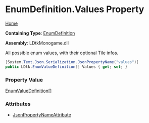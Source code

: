# EnumDefinition\.Values Property

[Home](../../../README.md)

**Containing Type**: [EnumDefinition](../README.md)

**Assembly**: LDtkMonogame\.dll

  
 All possible enum values, with their optional Tile infos\. 

```csharp
[System.Text.Json.Serialization.JsonPropertyName("values")]
public LDtk.EnumValueDefinition[] Values { get; set; }
```

### Property Value

[EnumValueDefinition](../../EnumValueDefinition/README.md)\[\]

### Attributes

* [JsonPropertyNameAttribute](https://docs.microsoft.com/en-us/dotnet/api/system.text.json.serialization.jsonpropertynameattribute)

